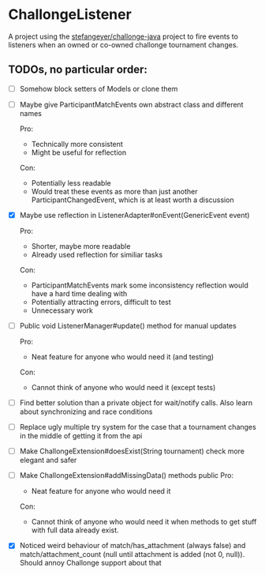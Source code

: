 # ChallongeListener
A project using the [stefangeyer/challonge-java](https://github.com/stefangeyer/challonge-java) project to fire events to listeners when an owned or co-owned challonge tournament changes.

## TODOs, no particular order:
- [ ] Somehow block setters of Models or clone them
 
- [ ] Maybe give ParticipantMatchEvents own abstract class and different names
	
	Pro:
	* Technically more consistent
	* Might be useful for reflection
	
	Con:
	* Potentially less readable
	* Would treat these events as more than just another ParticipantChangedEvent, which is at least worth a discussion
- [x] Maybe use reflection in ListenerAdapter#onEvent(GenericEvent event)
	
	Pro:
	* Shorter, maybe more readable
	* Already used reflection for similiar tasks
	
	Con:
	* ParticipantMatchEvents mark some inconsistency reflection would have a hard time dealing with
	* Potentially attracting errors, difficult to test
	* Unnecessary work

- [ ] Public void ListenerManager#update() method for manual updates

	Pro:
	* Neat feature for anyone who would need it (and testing)
	
	Con:
	* Cannot think of anyone who would need it (except tests)
	
- [ ] Find better solution than a private object for wait/notify calls. Also learn about synchronizing and race conditions

- [ ] Replace ugly multiple try system for the case that a tournament changes in the middle of getting it from the api

- [ ] Make ChallongeExtension#doesExist(String tournament) check more elegant and safer

- [ ] Make ChallongeExtension#addMissingData() methods public
	Pro:
	* Neat feature for anyone who would need it
	
	Con:
	* Cannot think of anyone who would need it when methods to get stuff with full data already exist.
	
- [x] Noticed weird behaviour of match/has_attachment (always false) and match/attachment_count (null until attachment is added (not 0, null)). Should annoy Challonge support about that